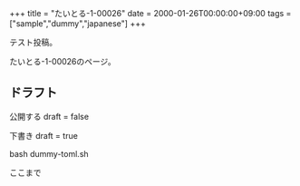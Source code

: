+++
title = "たいとる-1-00026"
date = 2000-01-26T00:00:00+09:00
tags = ["sample","dummy","japanese"]
+++

テスト投稿。

たいとる-1-00026のページ。


## ドラフト

公開する
draft = false

下書き
draft = true

bash dummy-toml.sh

ここまで
